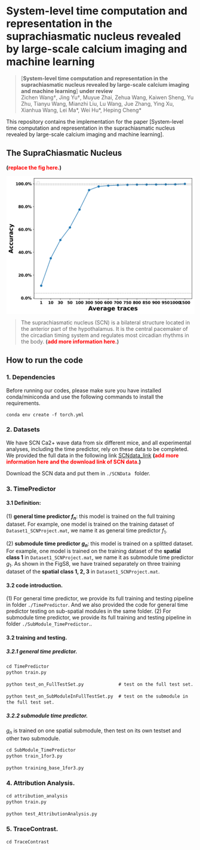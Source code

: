 # System-level time computation and representation in the suprachiasmatic nucleus revealed by large-scale calcium imaging and machine learning

> [**System-level time computation and representation in the suprachiasmatic nucleus revealed by large-scale calcium imaging and machine learning**]
> **under review** <br>
> Zichen Wang†, Jing Yu†, Muyue Zhai, Zehua Wang, Kaiwen Sheng, Yu Zhu, Tianyu Wang, Mianzhi Liu, Lu Wang, Jue Zhang, Ying Xu, Xianhua Wang, Lei Ma*, Wei Hu*, Heping Cheng* <br>

This repository contains the implementation for the paper [System-level time computation and representation in the suprachiasmatic nucleus revealed by large-scale calcium imaging and machine learning]. 

## The SupraChiasmatic Nucleus
 **(<font color="red">replace the fig here.</font>)**
<div  align="center">    
 <img src="./fig/scn.png" width = "750"  align=center />
</div>

> The suprachiasmatic nucleus (SCN) is a bilateral structure located in the anterior part of the hypothalamus. It is the central pacemaker of the circadian timing system and regulates most circadian rhythms in the body. **(<font color="red">add more information here.</font>)**

## How to run the code
### 1. Dependencies
Before running our codes, please make sure you have installed conda/miniconda and use the following commands to install the requirements.
```shell script
conda env create -f torch.yml
``` 

### 2. Datasets
We have SCN Ca2+ wave data from six different mice, and all experimental analyses, including the time predictor, rely on these data to be completed. We provided the full data in the following link 
[SCNdata_link](https://github.com/tqch/ddpm-torch/releases/download/checkpoints/cifar10_2040.pt)
**(<font color="red">add more information here and the download link of SCN data.</font>)**

Download the SCN data and put them in ```./SCNData ``` folder.

### 3. TimePredictor
#### 3.1 Definition:
(1) **general time predictor $f_{n}$**: this model is trained on the full training dataset. For example, one model is trained on the training dataset of ```Dataset1_SCNProject.mat```, we name it as general time predictor $f_{1}$.

(2) **submodule time predictor $g_{n}$**: this model is trained on a splitted dataset. For example, one model is trained on the training dataset of the **spatial class 1** in ```Dataset1_SCNProject.mat```, we name it as submodule time predictor $g_{1}$. As shown in the FigS8, we have trained separately on three training dataset of the **spatial class 1, 2, 3** in ```Dataset1_SCNProject.mat```.

#### 3.2 code introduction.
(1) For general time predictor, we provide its full training and testing pipeline in folder ```./TimePredictor```. And we also provided the code for general time predictor testing on sub-spatial modules in the same folder. 
(2) For submodule time predictor, we provide its full training and testing pipeline in folder ```./SubModule_TimePredictor```..

#### 3.2 training and testing.
##### 3.2.1 general time predictor.
```
cd TimePredictor
python train.py

python test_on_FullTestSet.py             # test on the full test set.

python test_on_SubModuleInFullTestSet.py  # test on the submodule in the full test set.
```

##### 3.2.2 submodule time predictor.
$g_{n}$ is trained on one spatial submodule, then test on its own testset and other two submodule.
```
cd SubModule_TimePredictor
python train_1for3.py

python training_base_1for3.py  
```

### 4. Attribution Analysis.

```
cd attribution_analysis
python train.py

python test_AttributionAnalysis.py
```


### 5. TraceContrast.

```
cd TraceContrast

```